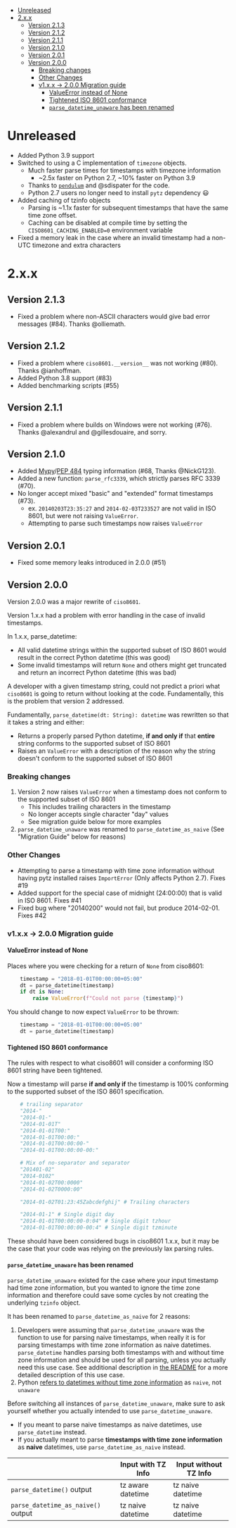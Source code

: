 <!-- Generated with "Markdown T​O​C" extension for Visual Studio Code -->
<!-- TOC anchorMode:github.com -->

- [Unreleased](#unreleased)
- [2.x.x](#2xx)
  - [Version 2.1.3](#version-213)
  - [Version 2.1.2](#version-212)
  - [Version 2.1.1](#version-211)
  - [Version 2.1.0](#version-210)
  - [Version 2.0.1](#version-201)
  - [Version 2.0.0](#version-200)
    - [Breaking changes](#breaking-changes)
    - [Other Changes](#other-changes)
    - [v1.x.x -> 2.0.0 Migration guide](#v1xx---200-migration-guide)
      - [ValueError instead of None](#valueerror-instead-of-none)
      - [Tightened ISO 8601 conformance](#tightened-iso-8601-conformance)
      - [`parse_datetime_unaware` has been renamed](#parse_datetime_unaware-has-been-renamed)

<!-- /TOC -->

# Unreleased

* Added Python 3.9 support
* Switched to using a C implementation of `timezone` objects.
    * Much faster parse times for timestamps with timezone information
        * ~2.5x faster on Python 2.7, ~10% faster on Python 3.9
    * Thanks to [`pendulum`](https://github.com/sdispater/pendulum) and @sdispater for the code.
    * Python 2.7 users no longer need to install `pytz` dependency :smiley:
* Added caching of tzinfo objects
  * Parsing is ~1.1x faster for subsequent timestamps that have the same time zone offset.
  * Caching can be disabled at compile time by setting the `CISO8601_CACHING_ENABLED=0` environment variable
* Fixed a memory leak in the case where an invalid timestamp had a non-UTC timezone and extra characters

# 2.x.x

## Version 2.1.3

* Fixed a problem where non-ASCII characters would give bad error messages (#84). Thanks @olliemath.

## Version 2.1.2

* Fixed a problem where `ciso8601.__version__` was not working (#80). Thanks @ianhoffman.
* Added Python 3.8 support (#83)
* Added benchmarking scripts (#55)

## Version 2.1.1

* Fixed a problem where builds on Windows were not working (#76). Thanks @alexandrul and @gillesdouaire, and sorry.

## Version 2.1.0

* Added [Mypy](http://mypy-lang.org/)/[PEP 484](https://www.python.org/dev/peps/pep-0484/) typing information (#68, Thanks @NickG123).
* Added a new function: `parse_rfc3339`, which strictly parses RFC 3339 (#70).
* No longer accept mixed "basic" and "extended" format timestamps (#73).
    * ex. `20140203T23:35:27` and `2014-02-03T233527` are not valid in ISO 8601, but were not raising `ValueError`.
    * Attempting to parse such timestamps now raises `ValueError`

## Version 2.0.1

* Fixed some memory leaks introduced in 2.0.0 (#51)

## Version 2.0.0

Version 2.0.0 was a major rewrite of `ciso8601`.

Version 1.x.x had a problem with error handling in the case of invalid timestamps.

In 1.x.x, parse_datetime:

* All valid datetime strings within the supported subset of ISO 8601 would result in the correct Python datetime (this was good)
* Some invalid timestamps will return `None` and others might get truncated and return an incorrect Python datetime (this was bad)

A developer with a given timestamp string, could not predict a priori what `ciso8601` is going to return without looking at the code.
Fundamentally, this is the problem that version 2 addressed.

Fundamentally, `parse_datetime(dt: String): datetime` was rewritten so that it takes a string and either:

* Returns a properly parsed Python datetime, **if and only if** that **entire** string conforms to the supported subset of ISO 8601
* Raises an `ValueError` with a description of the reason why the string doesn't conform to the supported subset of ISO 8601

### Breaking changes

1. Version 2 now raises `ValueError` when a timestamp does not conform to the supported subset of ISO 8601
    * This includes trailing characters in the timestamp
    * No longer accepts single character "day" values
    * See migration guide below for more examples
2. `parse_datetime_unaware` was renamed to `parse_datetime_as_naive` (See "Migration Guide" below for reasons)

### Other Changes

* Attempting to parse a timestamp with time zone information without having pytz installed raises `ImportError` (Only affects Python 2.7). Fixes #19
* Added support for the special case of midnight (24:00:00) that is valid in ISO 8601. Fixes #41
* Fixed bug where "20140200" would not fail, but produce 2014-02-01. Fixes #42

### v1.x.x -> 2.0.0 Migration guide

#### ValueError instead of None

Places where you were checking for a return of `None` from ciso8601:

```python
    timestamp = "2018-01-01T00:00:00+05:00"
    dt = parse_datetime(timestamp)
    if dt is None:
        raise ValueError(f"Could not parse {timestamp}")
```

You should change to now expect `ValueError` to be thrown:

```python
    timestamp = "2018-01-01T00:00:00+05:00"
    dt = parse_datetime(timestamp)
```

#### Tightened ISO 8601 conformance

The rules with respect to what ciso8601 will consider a conforming ISO 8601 string have been tightened.

Now a timestamp will parse **if and only if** the timestamp is 100% conforming to the supported subset of the ISO 8601 specification.


```python
    # trailing separator
    "2014-"
    "2014-01-"
    "2014-01-01T"
    "2014-01-01T00:"
    "2014-01-01T00:00:"
    "2014-01-01T00:00:00-"
    "2014-01-01T00:00:00-00:"

    # Mix of no-separator and separator
    "201401-02"
    "2014-0102"
    "2014-01-02T00:0000"
    "2014-01-02T0000:00"

    "2014-01-02T01:23:45Zabcdefghij" # Trailing characters

    "2014-01-1" # Single digit day
    "2014-01-01T00:00:00-0:04" # Single digit tzhour
    "2014-01-01T00:00:00-00:4" # Single digit tzminute
```

These should have been considered bugs in ciso8601 1.x.x, but it may be the case that your code was relying on the previously lax parsing rules.

#### `parse_datetime_unaware` has been renamed

`parse_datetime_unaware` existed for the case where your input timestamp had time zone information, but you wanted to ignore the time zone information and therefore could save some cycles by not creating the underlying `tzinfo` object.

It has been renamed to `parse_datetime_as_naive` for 2 reasons:

1. Developers were assuming that `parse_datetime_unaware` was the function to use for parsing naive timestamps, when really it is for parsing timestamps with time zone information as naive datetimes. `parse_datetime` handles parsing both timestamps with and without time zone information and should be used for all parsing, unless you actually need this use case. See additional description in [the README](https://github.com/closeio/ciso8601/tree/raise-valueerror-on-invalid-dates#ignoring-timezone-information-while-parsing) for a more detailed description of this use case.
2. Python [refers to datetimes without time zone information](https://docs.python.org/3/library/datetime.html) as `naive`, not `unaware`

Before switching all instances of `parse_datetime_unaware`, make sure to ask yourself whether you actually intended to use `parse_datetime_unaware`.

* If you meant to parse naive timestamps as naive datetimes, use `parse_datetime` instead.
* If you actually meant to parse **timestamps with time zone information** as **naive** datetimes, use `parse_datetime_as_naive` instead.

|                                    | Input with TZ Info | Input without TZ Info |
| ---------------------------------- | ------------------ | --------------------- |
| `parse_datetime()` output          | tz aware datetime  | tz naive datetime     |
| `parse_datetime_as_naive()` output | tz naive datetime  | tz naive datetime     |
